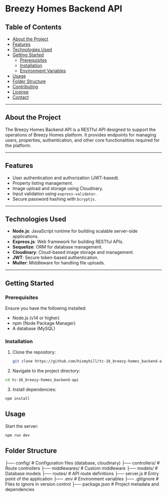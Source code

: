 # Breezy Homes Backend API

## Table of Contents

- [About the Project](#about-the-project)
- [Features](#features)
- [Technologies Used](#technologies-used)
- [Getting Started](#getting-started)
  - [Prerequisites](#prerequisites)
  - [Installation](#installation)
  - [Environment Variables](#environment-variables)
- [Usage](#usage)
- [Folder Structure](#folder-structure)
- [Contributing](#contributing)
- [License](#license)
- [Contact](#contact)

---

## About the Project

The Breezy Homes Backend API is a RESTful API designed to support the operations of Breezy Homes platform. It provides endpoints for managing users, properties, authentication, and other core functionalities required for the platform.

---

## Features

- User authentication and authorization (JWT-based).
- Property listing management.
- Image upload and storage using Cloudinary.
- Input validation using `express-validator`.
- Secure password hashing with `bcryptjs`.

---

## Technologies Used

- **Node.js**: JavaScript runtime for building scalable server-side applications.
- **Express.js**: Web framework for building RESTful APIs.
- **Sequelize**: ORM for database management.
- **Cloudinary**: Cloud-based image storage and management.
- **JWT**: Secure token-based authentication.
- **Multer**: Middleware for handling file uploads.

---

## Getting Started

### Prerequisites

Ensure you have the following installed:

- Node.js (v14 or higher)
- npm (Node Package Manager)
- A database (MySQL)

### Installation

1. Clone the repository:

   ```bash
   git clone https://github.com/hismyhill/tc-16_breezy-homes_backend-api.git
   ```

2. Navigate to the project directory:

```bash
cd tc-16_breezy-homes_backend-api
```

3. Install dependencies:

```bash
npm install
```

## Usage

Start the server:

```bash
npm run dev
```

## Folder Structure

├── config/ # Configuration files (database, cloudinary)
├── controllers/ # Route controllers
├── middlewares/ # Custom middleware
├── models/ # Database models
├── routes/ # API route definitions
├── server.js # Entry point of the application
├── .env # Environment variables
├── .gitignore # Files to ignore in version control
├── package.json # Project metadata and dependencies
